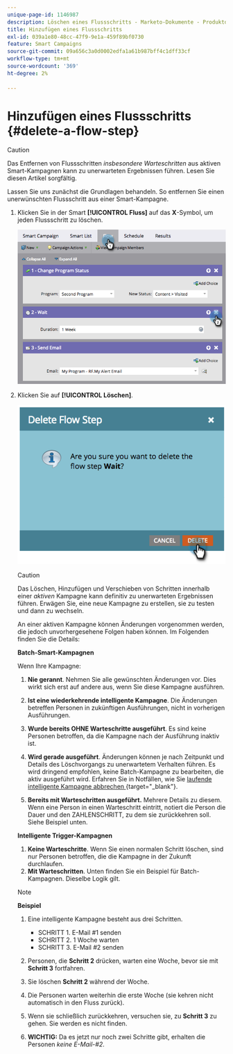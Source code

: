 ```yaml
---
unique-page-id: 1146987
description: Löschen eines Flussschritts - Marketo-Dokumente - Produktdokumentation
title: Hinzufügen eines Flussschritts
exl-id: 039a1e80-48cc-47f9-9e1a-459f89bf0730
feature: Smart Campaigns
source-git-commit: 09a656c3a0d0002edfa1a61b987bff4c1dff33cf
workflow-type: tm+mt
source-wordcount: '369'
ht-degree: 2%

---
```


# Hinzufügen eines Flussschritts {#delete-a-flow-step}

>[!CAUTION]
>
>Das Entfernen von Flussschritten _insbesondere Warteschritten_ aus aktiven Smart-Kampagnen kann zu unerwarteten Ergebnissen führen. Lesen Sie diesen Artikel sorgfältig.

Lassen Sie uns zunächst die Grundlagen behandeln. So entfernen Sie einen unerwünschten Flussschritt aus einer Smart-Kampagne.

1. Klicken Sie in der Smart **[!UICONTROL Fluss]** auf das **X**-Symbol, um jeden Flussschritt zu löschen.

   ![](assets/delete-a-flow-step-1.png)

1. Klicken Sie auf **[!UICONTROL Löschen]**.

   ![](assets/delete-a-flow-step-2.png)

   >[!CAUTION]
   >
   >Das Löschen, Hinzufügen und Verschieben von Schritten innerhalb einer _aktiven_ Kampagne kann definitiv zu unerwarteten Ergebnissen führen. Erwägen Sie, eine neue Kampagne zu erstellen, sie zu testen und dann zu wechseln.

   An einer aktiven Kampagne können Änderungen vorgenommen werden, die jedoch unvorhergesehene Folgen haben können. Im Folgenden finden Sie die Details:

   **Batch-Smart-Kampagnen**

   Wenn Ihre Kampagne:

   1. **Nie gerannt**. Nehmen Sie alle gewünschten Änderungen vor. Dies wirkt sich erst auf andere aus, wenn Sie diese Kampagne ausführen.
   1. **Ist eine wiederkehrende intelligente Kampagne**. Die Änderungen betreffen Personen in zukünftigen Ausführungen, nicht in vorherigen Ausführungen.
   1. **Wurde bereits OHNE Warteschritte ausgeführt**. Es sind keine Personen betroffen, da die Kampagne nach der Ausführung inaktiv ist.
   1. **Wird gerade ausgeführt**. Änderungen können je nach Zeitpunkt und Details des Löschvorgangs zu unerwartetem Verhalten führen. Es wird dringend empfohlen, keine Batch-Kampagne zu bearbeiten, die aktiv ausgeführt wird. Erfahren Sie in Notfällen, wie Sie [&#x200B; laufende intelligente Kampagne abbrechen &#x200B;](/help/marketo/product-docs/core-marketo-concepts/smart-campaigns/using-smart-campaigns/abort-a-smart-campaign.md){target="_blank"}.

   1. **Bereits mit Warteschritten ausgeführt.** Mehrere Details zu diesem.
Wenn eine Person in einen Warteschritt eintritt, notiert die Person die Dauer und den ZAHLENSCHRITT, zu dem sie zurückkehren soll. Siehe Beispiel unten.

   **Intelligente Trigger-Kampagnen**

   1. **Keine Warteschritte**. Wenn Sie einen normalen Schritt löschen, sind nur Personen betroffen, die die Kampagne in der Zukunft durchlaufen.
   1. **Mit Warteschritten**. Unten finden Sie ein Beispiel für Batch-Kampagnen. Dieselbe Logik gilt.

   >[!NOTE]
   >
   >**Beispiel**
   >
   >1. Eine intelligente Kampagne besteht aus drei Schritten.
   >    * SCHRITT 1. E-Mail #1 senden
   >    * SCHRITT 2. 1 Woche warten
   >    * SCHRITT 3. E-Mail #2 senden
   >
   >1. Personen, die **Schritt 2** drücken, warten eine Woche, bevor sie mit **Schritt 3** fortfahren.
   >1. Sie löschen **Schritt 2** während der Woche.
   >1. Die Personen warten weiterhin die erste Woche (sie kehren nicht automatisch in den Fluss zurück).
   >1. Wenn sie schließlich zurückkehren, versuchen sie, zu **Schritt 3** zu gehen. Sie werden es nicht finden.
   >1. **WICHTIG:** Da es jetzt nur noch zwei Schritte gibt, erhalten die Personen _keine E-Mail-#2_.
